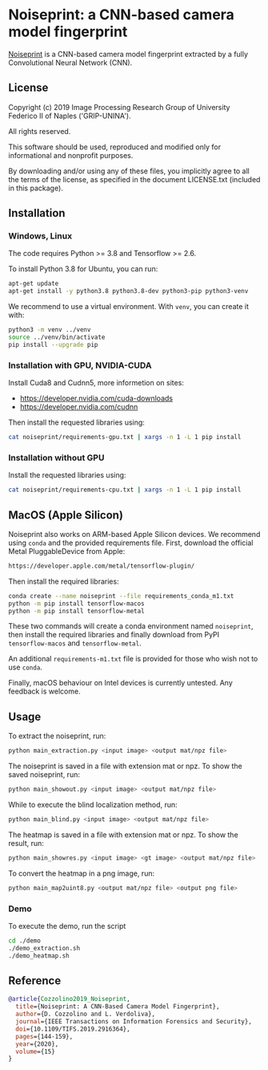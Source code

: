 # Noiseprint: a CNN-based camera model fingerprint

[Noiseprint](https://ieeexplore.ieee.org/document/8713484) is a CNN-based camera model fingerprint
extracted by a fully Convolutional Neural Network (CNN).

## License

Copyright (c) 2019 Image Processing Research Group of University Federico II of Naples ('GRIP-UNINA').

All rights reserved.

This software should be used, reproduced and modified only for informational and nonprofit purposes.

By downloading and/or using any of these files, you implicitly agree to all the
terms of the license, as specified in the document LICENSE.txt (included in this package).

## Installation

### Windows, Linux

The code requires Python >= 3.8 and Tensorflow >= 2.6.

To install Python 3.8 for Ubuntu, you can run:

```bash
apt-get update
apt-get install -y python3.8 python3.8-dev python3-pip python3-venv
```

We recommend to use a virtual environment. With `venv`, you can create it with:

```bash
python3 -m venv ../venv
source ../venv/bin/activate
pip install --upgrade pip
```

### Installation with GPU, NVIDIA-CUDA

Install Cuda8 and Cudnn5, more informetion on sites:

- https://developer.nvidia.com/cuda-downloads
- https://developer.nvidia.com/cudnn

Then install the requested libraries using:

```bash
cat noiseprint/requirements-gpu.txt | xargs -n 1 -L 1 pip install
```

### Installation without GPU

Install the requested libraries using:

```bash
cat noiseprint/requirements-cpu.txt | xargs -n 1 -L 1 pip install
```

## MacOS (Apple Silicon)

Noiseprint also works on ARM-based Apple Silicon devices. We recommend using `conda` and the provided requirements file. First, download the official Metal PluggableDevice from Apple:

```bash
https://developer.apple.com/metal/tensorflow-plugin/
```

Then install the required libraries:

```bash
conda create --name noiseprint --file requirements_conda_m1.txt
python -m pip install tensorflow-macos
python -m pip install tensorflow-metal
```

These two commands will create a conda environment named `noiseprint`, then install the required libraries and finally download from PyPI `tensorflow-macos` and `tensorflow-metal`.

An additional `requirements-m1.txt` file is provided for those who wish not to use `conda`.

Finally, macOS behaviour on Intel devices is currently untested. Any feedback is welcome.

## Usage

To extract the noiseprint, run:

```bash
python main_extraction.py <input image> <output mat/npz file>
```

The noiseprint is saved in a file with extension mat or npz.
To show the saved noiseprint, run:

```bash
python main_showout.py <input image> <output mat/npz file>
```

While to execute the blind localization method, run:

```bash
python main_blind.py <input image> <output mat/npz file>
```

The heatmap is saved in a file with extension mat or npz.
To show the result, run:

```bash
python main_showres.py <input image> <gt image> <output mat/npz file>
```

To convert the heatmap in a png image, run:

```bash
python main_map2uint8.py <output mat/npz file> <output png file>
```

### Demo

To execute the demo, run the script

```bash
cd ./demo
./demo_extraction.sh
./demo_heatmap.sh
```

## Reference

```bibtex
@article{Cozzolino2019_Noiseprint,
  title={Noiseprint: A CNN-Based Camera Model Fingerprint},
  author={D. Cozzolino and L. Verdoliva},
  journal={IEEE Transactions on Information Forensics and Security},
  doi={10.1109/TIFS.2019.2916364},
  pages={144-159},
  year={2020},
  volume={15}
} 
```
